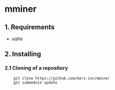 # mminer

## 1. Requirements

* sqlite


## 2. Installing

### 2.1 Сloning of a repository

```
    git clone https://github.com/Gerz-inc/mminer
    git submodule update
```
